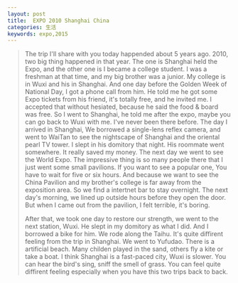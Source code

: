 ```yaml
---
layout: post
title:  EXPO 2010 Shanghai China
categories: 生活
keywords: expo,2015
---
```


> The trip I'll share with you today happended about 5 years ago. 
> 2010, two big thing happened in that year. The one is Shanghai held the Expo, and the other one is I became a college student.
> I was a freshman at that time, and my big brother was a junior. My college is in Wuxi and his in Shanghai. 
> And one day before the Golden Week of National Day, I got a phone call from him. He told me he got some Expo tickets from his friend, it's totally free, and he invited me. I accepted that without hesiated, because he said the food & board was free. So I went to Shanghai, he told me after the expo, maybe you can go back to Wuxi with me. I've never been there before.
> The day I arrived in Shanghai, We borrowed a single-lens reflex camera, and went to WaiTan to see the nightscape of Shanghai and the oriental pearl TV tower. I slept in his domitory that night. His roommate went somewhere. It really saved my money. The next day we went to see the World Expo. The impressive thing is so many people there that I just went some small pavilions. If you want to see a popular one, You have to wait for five or six hours. And because we want to see the China Pavilion and my brother's college is far away from the exposition area. So we find a intertnet bar to stay overnight. The next day's morning, we lined up outside hours before they open the door. But when I came out from the pavilion, I felt terrible, it's boring. 
> 
> After that, we took one day to restore our strength, we went to the next station, Wuxi. He slept in my domitory as what I did. And I borrowed a bike for him. We rode along the Taihu. It's quite diffirent feeling from the trip in Shanghai. We went to Yufudao. There is a artificial beach. Many childen played in the sand, others fly a kite or take a boat. I think Shanghai is a fast-paced city, Wuxi is slower. You can hear the bird's sing, sniff the smell of grass. You can feel quite diffirent feeling especially when you have this two trips back to back.